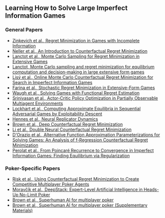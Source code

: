## Learning How to Solve Large Imperfect Information Games

### General Papers
- [Zinkevich et al., Regret Minimization in Games with Incomplete Information](http://papers.nips.cc/paper/3306-regret-minimization-in-games-with-incomplete-information.pdf)
- [Neller et al., An Introduction to Counterfactual Regret Minimization](http://cs.gettysburg.edu/~tneller/modelai/2013/cfr/cfr.pdf)
- [Lanctot et al., Monte Carlo Sampling for Regret Minimization in Extensive Games](http://papers.nips.cc/paper/3713-monte-carlo-sampling-for-regret-minimization-in-extensive-games.pdf)
- [Lanctot, Monte Carlo sampling and regret minimization for equilibrium 
computation and decision-making in large extensive form games](https://era.library.ualberta.ca/items/e1a34eb8-e7e9-4397-a534-a1e45a73e6e9/view/f6cb83e9-9ad5-4bc6-a184-845341b050ea/thesis.pdf)
- [Lisý et al., Online Monte Carlo Counterfactual Regret Minimization for Search in Imperfect Information Games](http://mlanctot.info/files/papers/aamas15-iioos.pdf)
- [Farina et al., Stochastic Regret Minimization in Extensive-Form Games](https://arxiv.org/pdf/2002.08493.pdf)
- [Waugh et al., Solving Games with Functional Regret Estimation](https://arxiv.org/pdf/1411.7974.pdf)
- [Srinivasan et al., Actor-Critic Policy Optimization in Partially Observable Multiagent Environments](https://arxiv.org/pdf/1810.09026.pdf)
- [Lockhart et al., Computing Approximate Equilibria in Sequential Adversarial Games by Exploitability Descent](https://arxiv.org/pdf/1903.05614.pdf)
- [Hennes et al., Neural Replicator Dynamics](https://arxiv.org/pdf/1906.00190.pdf)
- [Brown et al., Deep Counterfactual Regret Minimization](https://arxiv.org/pdf/1811.00164.pdf)
- [Li et al., Double Neural Counterfactual Regret Minimization](https://openreview.net/pdf?id=ByedzkrKvH)
- [D'Orazio et al., Alternative Function Approximation Parameterizations for Solving Games: An Analysis of f-Regression Counterfactual Regret Minimization](https://arxiv.org/pdf/1912.02967.pdf)
- [Perolat et al., From Poincaré Recurrence to Convergence in Imperfect Information Games: Finding Equilibrium via Regularization](https://arxiv.org/pdf/2002.08456.pdf)

### Poker-Specific Papers
- [Risk et al., Using Counterfactual Regret Minimization to Create Competitive Multiplayer Poker Agents](https://poker.cs.ualberta.ca/publications/AAMAS10.pdf)
- [Moravčík et al., DeepStack: Expert-Level Artificial Intelligence in Heads-Up No-Limit Poker](https://www.deepstack.ai)
- [Brown et al., Superhuman AI for multiplayer poker](https://www.onlinecasinoground.nl/wp-content/uploads/2019/07/Science-Superhuman-AI-for-multiplayer-poker-Brown-and-Sandholm-2019.pdf)
- [Brown et al., Superhuman AI for multiplayer poker (Supplementary Materials)](https://science.sciencemag.org/content/sci/suppl/2019/07/10/science.aay2400.DC1/aay2400-Brown-SM.pdf)
